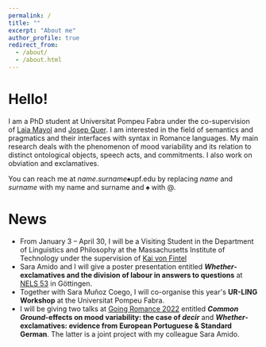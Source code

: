 ```yaml
---
permalink: /
title: ""
excerpt: "About me"
author_profile: true
redirect_from: 
  - /about/
  - /about.html
---
```


Hello!
======
I am a PhD student at Universitat Pompeu Fabra under the co-supervision of [Laia Mayol](https://www.upf.edu/web/laia-mayol/) and [Josep Quer](https://www.icrea.cat/Web/ScientificStaff/Josep-Quer-Villanueva-131). I am interested in the field of semantics and pragmatics and their interfaces with syntax in Romance languages. My main research deals with the phenomenon of mood variability and its relation to distinct ontological objects, speech acts, and commitments. I also work on obviation and exclamatives.

You can reach me at *name*.*surname*♠upf.edu by replacing *name* and *surname* with my name and surname and ♠ with @.

News
======
- From January 3 – April 30, I will be a Visiting Student in the Department of Linguistics and Philosophy at the Massachusetts Institute of Technology under the  supervision of [Kai von Fintel](https://linguistics.mit.edu/user/fintel/)
- Sara Amido and I will give a poster presentation entitled ***Whether*-exclamatives and the division of labour in answers to questions** at [NELS 53](https://nels53.uni-goettingen.de/) in Göttingen.
- Together with Sara Muñoz Coego, I will co-organise this year's **UR-LING Workshop** at the Universitat Pompeu Fabra.
- I will be giving two talks at [Going Romance 2022](https://clt.uab.cat/going-romance-2022/) entitled ***Common Ground*-effects on mood variability: the case of *decir*** and ***Whether*-exclamatives: evidence from European Portuguese & Standard German**. The latter is a joint project with my colleague Sara Amido.
